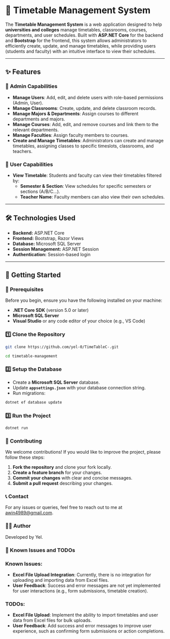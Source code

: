 # 🏫 Timetable Management System



The **Timetable Management System** is a web application designed to help **universities and colleges** manage timetables, classrooms, courses, departments, and user schedules. Built with **ASP.NET Core** for the backend and **Bootstrap** for the frontend, this system allows administrators to efficiently create, update, and manage timetables, while providing users (students and faculty) with an intuitive interface to view their schedules.

---

## ✨ Features

### 🔹 **Admin Capabilities**
- **Manage Users**: Add, edit, and delete users with role-based permissions (Admin, User).
- **Manage Classrooms**: Create, update, and delete classroom records.
- **Manage Majors & Departments**: Assign courses to different departments and majors.
- **Manage Courses**: Add, edit, and remove courses and link them to the relevant departments.
- **Manage Faculties**: Assign faculty members to courses.
- **Create and Manage Timetables**: Administrators can create and manage timetables, assigning classes to specific timeslots, classrooms, and teachers.

### 🔹 **User Capabilities**  
- **View Timetable**: Students and faculty can view their timetables filtered by:
  - **Semester & Section**: View schedules for specific semesters or sections (A/B/C...).
  - **Teacher Name**: Faculty members can also view their own schedules.


---

## 🛠 **Technologies Used**
- **Backend:** ASP.NET Core  
- **Frontend:** Bootstrap, Razor Views  
- **Database:** Microsoft SQL Server  
- **Session Management:** ASP.NET Session  
- **Authentication:** Session-based login  

---

## 🚀 **Getting Started**

### 🔹 **Prerequisites**
Before you begin, ensure you have the following installed on your machine:
- **.NET Core SDK** (version 5.0 or later)
- **Microsoft SQL Server**
- **Visual Studio** or any code editor of your choice (e.g., VS Code)

### 1️⃣ **Clone the Repository**
```sh
git clone https://github.com/yel-0/TimeTableC-.git
```
```sh
cd timetable-management
```

### 2️⃣ **Setup the Database**
- Create a **Microsoft SQL Server** database.
- Update **`appsettings.json`** with your database connection string.
- Run migrations:
```sh
dotnet ef database update
```

### 3️⃣ **Run the Project**
```sh
dotnet run
```

### 🔹 **Contributing**
We welcome contributions! If you would like to improve the project, please follow these steps:
1. **Fork the repository** and clone your fork locally.
2. **Create a feature branch** for your changes.
3. **Commit your changes** with clear and concise messages.
4. **Submit a pull request** describing your changes.


### 📞 Contact

For any issues or queries, feel free to reach out to me at awin4989@gmail.com.

### 👨‍💻 Author

Developed by Yel.

### 🐛 Known Issues and TODOs
### Known Issues:
- **Excel File Upload Integration**: Currently, there is no integration for uploading and importing data from Excel files.
- **User Feedback**: Success and error messages are not yet implemented for user interactions (e.g., form submissions, timetable creation).
  
### TODOs:
- **Excel File Upload**: Implement the ability to import timetables and user data from Excel files for bulk uploads.
- **User Feedback**: Add success and error messages to improve user experience, such as confirming form submissions or action completions.
